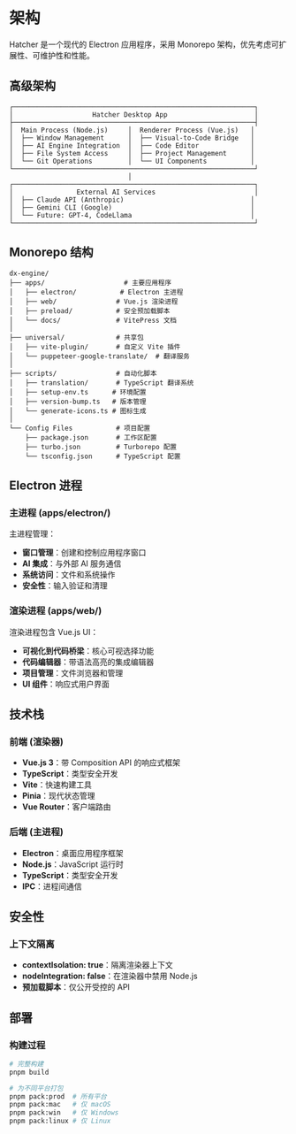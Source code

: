 # 架构

Hatcher 是一个现代的 Electron 应用程序，采用 Monorepo 架构，优先考虑可扩展性、可维护性和性能。

## 高级架构

```
┌─────────────────────────────────────────────────────────────┐
│                    Hatcher Desktop App                      │
├─────────────────────────────────────────────────────────────┤
│  Main Process (Node.js)     │  Renderer Process (Vue.js)   │
│  ├── Window Management      │  ├── Visual-to-Code Bridge   │
│  ├── AI Engine Integration  │  ├── Code Editor             │
│  ├── File System Access     │  ├── Project Management      │
│  └── Git Operations         │  └── UI Components           │
└─────────────────────────────────────────────────────────────┘
                              │
┌─────────────────────────────────────────────────────────────┐
│                External AI Services                         │
│  ├── Claude API (Anthropic)                                │
│  ├── Gemini CLI (Google)                                   │
│  └── Future: GPT-4, CodeLlama                              │
└─────────────────────────────────────────────────────────────┘
```

## Monorepo 结构

```
dx-engine/
├── apps/                    # 主要应用程序
│   ├── electron/           # Electron 主进程
│   ├── web/               # Vue.js 渲染进程
│   ├── preload/           # 安全预加载脚本
│   └── docs/              # VitePress 文档
│
├── universal/             # 共享包
│   ├── vite-plugin/       # 自定义 Vite 插件
│   └── puppeteer-google-translate/  # 翻译服务
│
├── scripts/               # 自动化脚本
│   ├── translation/       # TypeScript 翻译系统
│   ├── setup-env.ts      # 环境配置
│   ├── version-bump.ts   # 版本管理
│   └── generate-icons.ts # 图标生成
│
└── Config Files           # 项目配置
    ├── package.json       # 工作区配置
    ├── turbo.json         # Turborepo 配置
    └── tsconfig.json      # TypeScript 配置
```

## Electron 进程

### 主进程 (apps/electron/)

主进程管理：

- **窗口管理**：创建和控制应用程序窗口
- **AI 集成**：与外部 AI 服务通信
- **系统访问**：文件和系统操作
- **安全性**：输入验证和清理

### 渲染进程 (apps/web/)

渲染进程包含 Vue.js UI：

- **可视化到代码桥梁**：核心可视选择功能
- **代码编辑器**：带语法高亮的集成编辑器
- **项目管理**：文件浏览器和管理
- **UI 组件**：响应式用户界面

## 技术栈

### 前端 (渲染器)

- **Vue.js 3**：带 Composition API 的响应式框架
- **TypeScript**：类型安全开发
- **Vite**：快速构建工具
- **Pinia**：现代状态管理
- **Vue Router**：客户端路由

### 后端 (主进程)

- **Electron**：桌面应用程序框架
- **Node.js**：JavaScript 运行时
- **TypeScript**：类型安全开发
- **IPC**：进程间通信

## 安全性

### 上下文隔离

- **contextIsolation: true**：隔离渲染器上下文
- **nodeIntegration: false**：在渲染器中禁用 Node.js
- **预加载脚本**：仅公开受控的 API

## 部署

### 构建过程

```bash
# 完整构建
pnpm build

# 为不同平台打包
pnpm pack:prod  # 所有平台
pnpm pack:mac   # 仅 macOS
pnpm pack:win   # 仅 Windows
pnpm pack:linux # 仅 Linux
```
